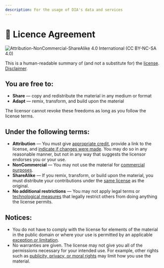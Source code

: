 ```yaml
---
description: For the usage of DIA's data and services
---
```


# 🤝 Licence Agreement

![ Attribution-NonCommercial-ShareAlike 4.0 International (CC BY-NC-SA 4.0)](../.gitbook/assets/ccbyncsa40.png)

&#x20;This is a human-readable summary of (and not a substitute for) the [license](https://creativecommons.org/licenses/by-nc-sa/4.0/legalcode). [Disclaimer](https://creativecommons.org/licenses/by-nc-sa/4.0/#).

## You are free to:

* **Share** — copy and redistribute the material in any medium or format
* **Adapt** — remix, transform, and build upon the material

The licensor cannot revoke these freedoms as long as you follow the license terms.

## Under the following terms:

* **Attribution** — You must give [appropriate credit](https://creativecommons.org/licenses/by-nc-sa/4.0/#), provide a link to the license, and [indicate if changes were made](https://creativecommons.org/licenses/by-nc-sa/4.0/#). You may do so in any reasonable manner, but not in any way that suggests the licensor endorses you or your use.
* **NonCommercial** — You may not use the material for [commercial purposes](https://creativecommons.org/licenses/by-nc-sa/4.0/#).
* **ShareAlike** — If you remix, transform, or build upon the material, you must distribute your contributions under the [same license](https://creativecommons.org/licenses/by-nc-sa/4.0/#) as the original.
* **No additional restrictions** — You may not apply legal terms or [technological measures](https://creativecommons.org/licenses/by-nc-sa/4.0/#) that legally restrict others from doing anything the license permits.

## Notices:

* You do not have to comply with the license for elements of the material in the public domain or where your use is permitted by an applicable [exception or limitation](https://creativecommons.org/licenses/by-nc-sa/4.0/#).
* No warranties are given. The license may not give you all of the permissions necessary for your intended use. For example, other rights such as [publicity, privacy, or moral rights](https://creativecommons.org/licenses/by-nc-sa/4.0/#) may limit how you use the material.
